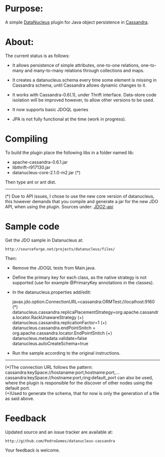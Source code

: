 # Purpose:

A simple 
<a href="http://www.datanucleus.org/project/download.html">DataNucleus</a> plugin for
Java object persistence in <a href="http://cassandra.apache.org/">Cassandra</a>.

# About: 

The current status is as follows:

- It allows persistence of simple attributes, one-to-one relations, one-to-many and many-to-many relations through collections and maps.  
 
- It creates a datanucleus.schema every time some element is missing in Cassandra schema, until Cassandra allows dynamic changes to it.

- It works with Cassandra-0.6(.1), under Thrift interface. Data-store code isolation will be improved however, to allow other versions to be used.

- It now supports basic JDOQL queries 

- JPA is not fully functional at the time (work in progress).

# Compiling

To build the plugin place the following libs in a folder named lib:

- apache-cassandra-0.6.1.jar <br>
- libthrift-r917130.jar <br>
- datanucleus-core-2.1.0-m2.jar (*)  

Then type ant or ant dist.

----------------
(*) Due to API issues, I chose to use the new core version of datanucleus, this however demands that you compile and generate a jar for the new JDO API, when using the plugin. Sources under:
<a href="http://www.datanucleus.org/downloads/maven2/javax/jdo/jdo2-api/2.3-ec/">JDO2-api</a> 

# Sample code
	
Get the JDO sample in Datanucleus at:

	http://sourceforge.net/projects/datanucleus/files/

Then:

- Remove the JDOQL tests from Main.java.<br>
- Define the primary key for each class, as the native strategy is not supported (use for example @PrimaryKey annotations in the classes).
- In the datanucleus.properties add/edit:

   javax.jdo.option.ConnectionURL=cassandra:ORMTest://localhost:9160   (*)
   datanucleus.cassandra.replicaPlacementStrategy=org.apache.cassandra.locator.RackUnawareStrategy (+) <br>
   datanucleus.cassandra.replicationFactor=1 (+) <br>
   datanucleus.cassandra.endPointSnitch = org.apache.cassandra.locator.EndPointSnitch (+) <br>
   datanucleus.metadata.validate=false 
   datanucleus.autoCreateSchema=true 

- Run the sample according to the original instructions.

-----------------
(*)The connection URL follows the pattern: cassandra:keySpace://hostaname:port,hostname:port,...
   cassandra:keySpace://hostname:port,ring:default_port can also be used, where the plugin is responsible for the discover of other nodes using the default port. <br>
(+)Used to generate the schema, that for now is only the generation of a file as said above. 

# Feedback

Updated source and an issue tracker are available at:
	
	http://github.com/PedroGomes/datanucleus-cassandra

Your feedback is welcome.




